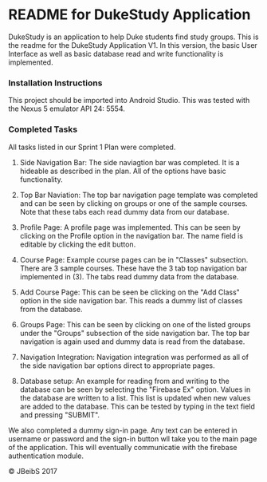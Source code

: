# README for DukeStudy Application
DukeStudy is an application to help Duke students find study groups. This is the readme for the DukeStudy Application V1. In this version, the basic User Interface as well as basic database read and write functionality is implemented.
### Installation Instructions
This project should be imported into Android Studio. This was tested with the Nexus 5 emulator API 24: 5554.

### Completed Tasks
All tasks listed in our Sprint 1 Plan were completed.

1) Side Navigation Bar: The side naviagtion bar was completed. It is a hideable as described in the plan. All of the options have basic functionality. 

2) Top Bar Naviation: The top bar navigation page template was completed and can be seen by clicking on groups or one of the sample courses. Note that these tabs each read dummy data from our database.

3) Profile Page: A profile page was implemented. This can be seen by clicking on the Profile option in the navigation bar. The name field is editable by clicking the edit button.

4) Course Page: Example course pages can be in "Classes" subsection. There are 3 sample courses. These have the 3 tab top navigation bar implemented in (3). The tabs read dummy data from the database.

5) Add Course Page: This can be seen be clicking on the "Add Class" option in the side navigation bar. This reads a dummy list of classes from the database.

6) Groups Page: This can be seen by clicking on one of the listed groups under the "Groups" subsection of the side navigation bar. The top bar navigation is again used and dummy data is read from the database.

7) Navigation Integration: Navigation integration was performed as all of the side navigation bar options direct to appropriate pages.

8) Database setup: An example for reading from and writing to the database can be seen by selecting the "Firebase Ex" option. Values in the database are written to a list. This list is updated when new values are added to the database. This can be tested by typing in the text field and pressing "SUBMIT".

We also completed a dummy sign-in page. Any text can be entered in username or password and the sign-in button wll take you to the main page of the application. This will eventually communicatie with the firebase authentication module.

:copyright: JBeibS 2017
